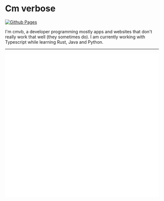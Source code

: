 # Cm verbose

[![Github Pages](https://github.com/cm-verbose/cm-verbose/actions/workflows/pages.yml/badge.svg?branch=pages)](https://cm-verbose.github.io/cm-verbose/)

I'm cmvb, a developer programming mostly apps and websites that don't really work that well (they sometimes do). I am currently working with Typescript while learning Rust, Java and Python.

---

![Metrics](https://github.com/cm-verbose/cm-verbose/blob/main/github-metrics.svg)
